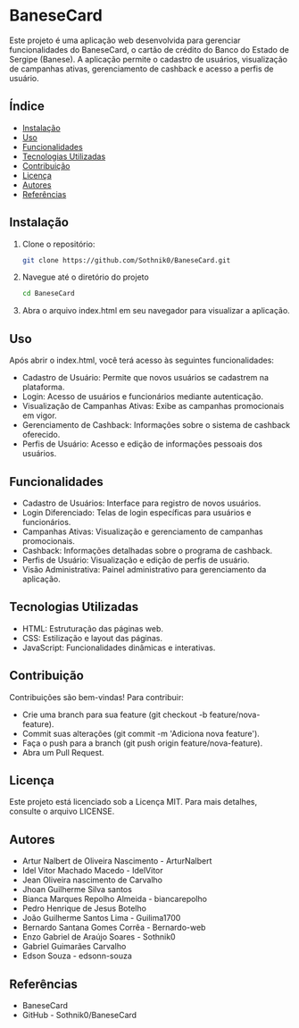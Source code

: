 # BaneseCard

Este projeto é uma aplicação web desenvolvida para gerenciar funcionalidades do BaneseCard, o cartão de crédito do Banco do Estado de Sergipe (Banese). A aplicação permite o cadastro de usuários, visualização de campanhas ativas, gerenciamento de cashback e acesso a perfis de usuário.

## Índice

- [Instalação](#instalação)
- [Uso](#uso)
- [Funcionalidades](#funcionalidades)
- [Tecnologias Utilizadas](#tecnologias-utilizadas)
- [Contribuição](#contribuição)
- [Licença](#licença)
- [Autores](#autores)
- [Referências](#referências)

## Instalação

1. Clone o repositório:

   ```bash
   git clone https://github.com/Sothnik0/BaneseCard.git

2. Navegue até o diretório do projeto

   ```bash
   cd BaneseCard

4. Abra o arquivo index.html em seu navegador para visualizar a aplicação.

## Uso

Após abrir o index.html, você terá acesso às seguintes funcionalidades:

- Cadastro de Usuário: Permite que novos usuários se cadastrem na plataforma.
- Login: Acesso de usuários e funcionários mediante autenticação.
- Visualização de Campanhas Ativas: Exibe as campanhas promocionais em vigor.
- Gerenciamento de Cashback: Informações sobre o sistema de cashback oferecido.
- Perfis de Usuário: Acesso e edição de informações pessoais dos usuários.

## Funcionalidades

- Cadastro de Usuários: Interface para registro de novos usuários.
- Login Diferenciado: Telas de login específicas para usuários e funcionários.
- Campanhas Ativas: Visualização e gerenciamento de campanhas promocionais.
- Cashback: Informações detalhadas sobre o programa de cashback.
- Perfis de Usuário: Visualização e edição de perfis de usuário.
- Visão Administrativa: Painel administrativo para gerenciamento da aplicação.

## Tecnologias Utilizadas

- HTML: Estruturação das páginas web.
- CSS: Estilização e layout das páginas.
- JavaScript: Funcionalidades dinâmicas e interativas.

## Contribuição

Contribuições são bem-vindas! Para contribuir:

- Crie uma branch para sua feature (git checkout -b feature/nova-feature).
- Commit suas alterações (git commit -m 'Adiciona nova feature').
- Faça o push para a branch (git push origin feature/nova-feature).
- Abra um Pull Request.

## Licença

Este projeto está licenciado sob a Licença MIT. Para mais detalhes, consulte o arquivo LICENSE.

## Autores

- Artur Nalbert de Oliveira Nascimento - ArturNalbert
- Idel Vitor Machado Macedo - IdelVitor
- Jean Oliveira nascimento de Carvalho
- Jhoan Guilherme Silva santos
- Bianca Marques Repolho Almeida - biancarepolho
- Pedro Henrique de Jesus Botelho
- João Guilherme Santos Lima - Guilima1700
- Bernardo Santana Gomes Corrêa - Bernardo-web
- Enzo Gabriel de Araújo Soares - Sothnik0 
- Gabriel Guimarães Carvalho 
- Edson Souza - edsonn-souza

## Referências

- BaneseCard
- GitHub - Sothnik0/BaneseCard
